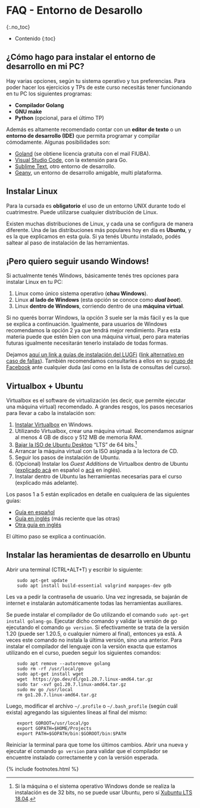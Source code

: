 # FAQ - Entorno de Desarollo
{:.no_toc}

* Contenido
{:toc}

## ¿Cómo hago para instalar el entorno de desarrollo en mi PC?

Hay varias opciones, según tu sistema operativo y tus preferencias. Para poder hacer los ejercicios y TPs de este curso necesitás tener funcionando en tu PC los siguientes programas:

*   **Compilador Golang**
*   **GNU make**
*   **Python** (opcional, para el último TP)

Además es altamente recomendado contar con un **editor de texto** o un **entorno de desarrollo (IDE)** que permita programar y compilar cómodamente. Algunas posibilidades son:

* [Goland](https://www.jetbrains.com/go/download/) (se obtiene licencia gratuita con el mail FIUBA). 
* [Visual Studio Code](https://code.visualstudio.com/), con la extensión para Go.
* [Sublime Text](https://www.sublimetext.com/), otro entorno de desarrollo. 
* [Geany](http://www.geany.org/), un entorno de desarrollo amigable, multi plataforma.

## Instalar Linux

Para la cursada es **obligatorio** el uso de un entorno UNIX durante todo el cuatrimestre. Puede utilizarse cualquier distribución de Linux. 

Existen muchas distribuciones de Linux, y cada una se configura de manera diferente. Una de las distribuciones más populares hoy en día es **Ubuntu**, y es la que explicamos en esta guía. Si ya tenés Ubuntu instalado, podés saltear al paso de instalación de las herramientas.

## ¡Pero quiero seguir usando Windows!

Si actualmente tenés Windows, básicamente tenés tres opciones para instalar Linux en tu PC:

1.  Linux como único sistema operativo (**chau Windows**).
1.  Linux **al lado de Windows** (esta opción se conoce como **_dual boot_**).
1.  Linux **dentro de Windows**, corriendo dentro de una **máquina virtual**.

Si no querés borrar Windows, la opción 3 suele ser la más fácil y es la que se explica a continuación. Igualmente, para usuarios de Windows recomendamos la opción 2 ya que tendrá mejor rendimiento. Para esta materia puede que estén bien con una máquina virtual, pero para materias futuras igualmente necesitarán tenerlo instalado de todas formas. 

Dejamos [aquí un link a guías de instalación del LUGFi](https://cloud.disroot.org/s/Wc7oMSo4jHg9Wq9) ([link alternativo en caso de fallas](https://drive.google.com/file/d/1Nj4NdHQSJGzq5sNexKBBSN--1Qni_lYQ/view?usp=sharing)). También recomendamos consultarles a ellos en su [grupo de Facebook](https://www.facebook.com/groups/lugfi) ante cualquier duda (así como en la lista de consultas del curso).

## Virtualbox + Ubuntu

Virtualbox es el software de virtualización (es decir, que permite ejecutar una máquina virtual) recomendado. A grandes resgos, los pasos necesarios para llevar a cabo la instalación son:

1.  [Instalar Virtualbox](http://www.virtualbox.org/wiki/Downloads) en Windows.
1.  Utilizando Virtualbox, crear una máquina virtual. Recomendamos asignar al menos 4 GB de disco y 512 MB de memoria RAM.
1.  [Bajar la ISO de Ubuntu Desktop](https://ubuntu.com/download/desktop) “LTS” de 64 bits.[^no32]
1.  Arrancar la máquina virtual con la ISO asignada a la lectora de CD.
1.  Seguir los pasos de instalación de Ubuntu.
1.  (Opcional) Instalar los _Guest Additions_ de Virtualbox dentro de Ubuntu ([explicado acá](http://reciclado100.blogspot.com.ar/2009/02/como-instalar-guest-additions.html) en español o [acá](http://helpdeskgeek.com/linux-tips/install-virtualbox-guest-additions-in-ubuntu/) en inglés).
1.  Instalar dentro de Ubuntu las herramientas necesarias para el curso (explicado más adelante).

Los pasos 1 a 5 están explicados en detalle en cualquiera de las siguientes guías:

*   [Guía en español](http://www.arturogoga.com/2008/02/19/linux-en-windows-con-virtual-box-ubuntu/)
*   [Guía en inglés](http://www.psychocats.net/ubuntu/virtualbox) (más reciente que las otras)
*   [Otra guía en inglés](http://aruljohn.com/info/virtualbox/)

El último paso se explica a continuación.

[^no32]: Si la máquina o el sistema operativo Windows donde se realiza la instalación es de 32 bits, no se puede usar Ubuntu, pero sí [Xubuntu LTS 18.04](https://xubuntu.org/download/).

## Instalar las heramientas de desarrollo en Ubuntu

Abrir una terminal (CTRL+ALT+T) y escribir lo siguiente:

```
	sudo apt-get update
	sudo apt install build-essential valgrind manpages-dev gdb
```
Les va a pedir la contraseña de usuario. Una vez ingresada, se bajarán de internet e instalarán automáticamente todas las herramientas auxiliares.

Se puede instalar el compilador de Go utilizando el comando `sudo apt-get install golang-go`. Ejecutar dicho comando y validar la versión de go ejecutando el comando `go version`. Si efectivamente se trata de la versión 1.20 (puede ser 1.20.5, o cualquier número al final), entonces ya está. A veces este comando no instala la última versión, sino una anterior. 
Para instalar el compilador del lenguaje con la versión exacta que estamos utilizando en el curso, pueden seguir los siguientes comandos: 
```
	sudo apt remove --autoremove golang
	sudo rm -rf /usr/local/go
	sudo apt-get install wget
	wget  https://go.dev/dl/go1.20.7.linux-amd64.tar.gz
	sudo tar -xvf go1.20.7.linux-amd64.tar.gz
	sudo mv go /usr/local
	rm go1.20.7.linux-amd64.tar.gz
```

Luego, modificar el archivo `~/.profile` o `~/.bash_profile` (según cuál exista) agregando las siguientes líneas al final del mismo:
```
	export GOROOT=/usr/local/go
	export GOPATH=$HOME/Projects
	export PATH=$GOPATH/bin:$GOROOT/bin:$PATH 
```

Reiniciar la terminal para que tome los últimos cambios. Abrir una nueva y ejecutar el comando `go version` para validar que el compilador se encuentre instalado correctamente y con la versión esperada. 


{% include footnotes.html %}
